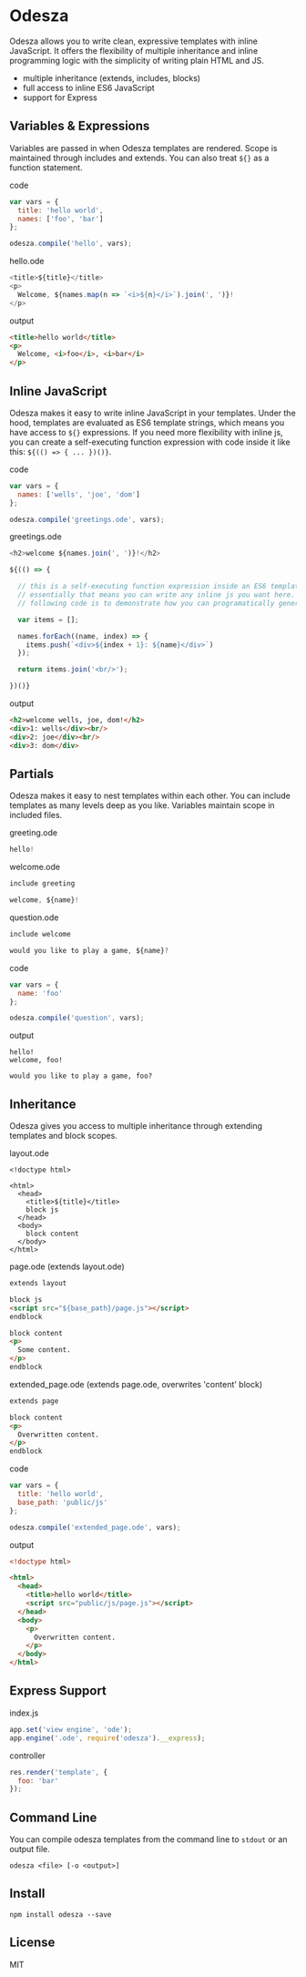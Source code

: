 # Odesza

Odesza allows you to write clean, expressive templates with inline JavaScript.  It offers the flexibility of multiple inheritance and inline programming logic with the simplicity of writing plain HTML and JS.

- multiple inheritance (extends, includes, blocks)
- full access to inline ES6 JavaScript
- support for Express

## Variables & Expressions
Variables are passed in when Odesza templates are rendered. Scope is maintained through includes and extends.  You can also treat `${}` as a function statement.

code
```javascript
var vars = {
  title: 'hello world',
  names: ['foo', 'bar']
};

odesza.compile('hello', vars);
```
hello.ode
```javascript
<title>${title}</title>
<p>
  Welcome, ${names.map(n => `<i>${n}</i>`).join(', ')}!
</p>
```
output
```html
<title>hello world</title>
<p>
  Welcome, <i>foo</i>, <i>bar</i>
</p>
```

## Inline JavaScript
Odesza makes it easy to write inline JavaScript in your templates.  Under the hood, templates are evaluated as ES6 template strings, which means you have access to `${}` expressions.  If you need more flexibility with inline js, you can create a self-executing function expression with code inside it like this: `${(() => { ... })()}`.

code
```javascript
var vars = {
  names: ['wells', 'joe', 'dom']
};

odesza.compile('greetings.ode', vars);
```
greetings.ode
```javascript
<h2>welcome ${names.join(', ')}!</h2>

${(() => {

  // this is a self-executing function expression inside an ES6 template string.
  // essentially that means you can write any inline js you want here. the
  // following code is to demonstrate how you can programatically generate HTML.

  var items = [];

  names.forEach((name, index) => {
    items.push(`<div>${index + 1}: ${name}</div>`)
  });

  return items.join('<br/>');

})()}
```
output
```html
<h2>welcome wells, joe, dom!</h2>
<div>1: wells</div><br/>
<div>2: joe</div><br/>
<div>3: dom</div>
```

## Partials
Odesza makes it easy to nest templates within each other.  You can include templates as many levels deep as you like. Variables maintain scope in included files.

greeting.ode
```javascript
hello!
```
welcome.ode
```javascript
include greeting

welcome, ${name}!
```
question.ode
```javascript
include welcome

would you like to play a game, ${name}?
```
code
```javascript
var vars = {
  name: 'foo'
};

odesza.compile('question', vars);
```
output
```
hello!
welcome, foo!

would you like to play a game, foo?
```

## Inheritance
Odesza gives you access to multiple inheritance through extending templates and block scopes.  

layout.ode
```jade
<!doctype html>

<html>
  <head>
    <title>${title}</title>
    block js
  </head>
  <body>
    block content
  </body>
</html>
```
page.ode (extends layout.ode)
```html
extends layout

block js
<script src="${base_path}/page.js"></script>
endblock

block content
<p>
  Some content.
</p>
endblock
```
extended_page.ode (extends page.ode, overwrites 'content' block)
```html
extends page

block content
<p>
  Overwritten content.
</p>
endblock
```
code
```javascript
var vars = {
  title: 'hello world',
  base_path: 'public/js'
};

odesza.compile('extended_page.ode', vars);
```
output
```html
<!doctype html>

<html>
  <head>
    <title>hello world</title>
    <script src="public/js/page.js"></script>
  </head>
  <body>
    <p>
      Overwritten content.
    </p>
  </body>
</html>
```

## Express Support
index.js
```javascript
app.set('view engine', 'ode');
app.engine('.ode', require('odesza').__express);
```
controller
```javascript
res.render('template', {
  foo: 'bar'
});
```

## Command Line
You can compile odesza templates from the command line to `stdout` or an output file.
```
odesza <file> [-o <output>]
```

## Install
```
npm install odesza --save
```

## License
MIT
